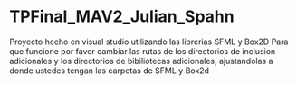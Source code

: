 # TPFinal_MAV2_Julian_Spahn
Proyecto hecho en visual studio utilizando las librerias SFML y Box2D
Para que funcione por favor cambiar las rutas de los directorios de inclusion adicionales y los directorios de bibiliotecas adicionales, ajustandolas a donde ustedes tengan las carpetas de SFML y Box2d 
